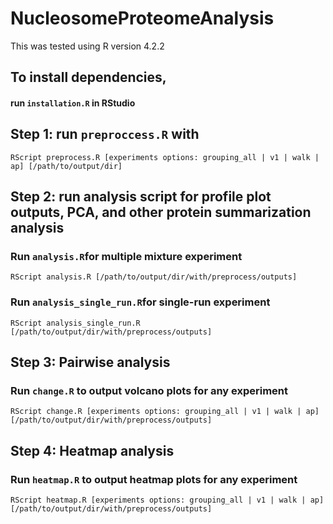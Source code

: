 # NucleosomeProteomeAnalysis
This was tested using R version 4.2.2

## To install dependencies, 
#### run `installation.R` in RStudio

## Step 1: run `preproccess.R` with 
```
RScript preprocess.R [experiments options: grouping_all | v1 | walk | ap] [/path/to/output/dir]
```
## Step 2: run analysis script for profile plot outputs, PCA, and other protein summarization analysis
### Run `analysis.R`for multiple mixture experiment
```
RScript analysis.R [/path/to/output/dir/with/preprocess/outputs]
```

### Run `analysis_single_run.R`for single-run experiment
```
RScript analysis_single_run.R [/path/to/output/dir/with/preprocess/outputs]
```
## Step 3: Pairwise analysis
### Run `change.R` to output volcano plots for any experiment
```
RScript change.R [experiments options: grouping_all | v1 | walk | ap] [/path/to/output/dir/with/preprocess/outputs]
```
## Step 4: Heatmap analysis
### Run `heatmap.R` to output heatmap plots for any experiment
```
RScript heatmap.R [experiments options: grouping_all | v1 | walk | ap] [/path/to/output/dir/with/preprocess/outputs]
```
